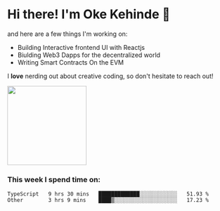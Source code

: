 # Hi there! I'm Oke Kehinde :cowboy_hat_face:

and here are a few things I'm working on:

- Building Interactive frontend UI with Reactjs
- Biulding Web3 Dapps for the decentralized world
- Writing Smart Contracts On the EVM

I **love** nerding out about creative coding, so don't hesitate to reach out!


<img height="180em" src="https://github-readme-stats.vercel.app/api?username=okeken&show_icons=true&hide_border=true&&count_private=true&include_all_commits=true" />

### This week I spend time on:

<!--START_SECTION:waka-->

```text
TypeScript   9 hrs 30 mins   █████████████░░░░░░░░░░░░   51.93 %
Other        3 hrs 9 mins    ████▒░░░░░░░░░░░░░░░░░░░░   17.23 %
```

<!--END_SECTION:waka-->
